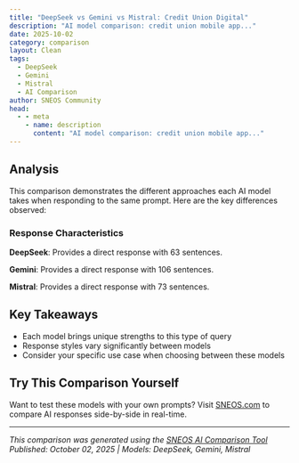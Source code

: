 ```yaml
---
title: "DeepSeek vs Gemini vs Mistral: Credit Union Digital"
description: "AI model comparison: credit union mobile app..."
date: 2025-10-02
category: comparison
layout: Clean
tags:
  - DeepSeek
  - Gemini
  - Mistral
  - AI Comparison
author: SNEOS Community
head:
  - - meta
    - name: description
      content: "AI model comparison: credit union mobile app..."
---
```


<ChatComparison
  title="DeepSeek vs Gemini vs Mistral: Credit Union Digital"
  prompt="credit union mobile app"
  :responses='{
    "DeepSeek": "Of course! Credit union mobile apps have become essential tools for members, offering convenience, security, and control over their finances. Here\u2019s a comprehensive breakdown of what you can expect from a modern credit union mobile app, including key features, benefits, and what to look for.\n\n### Key Features of a Top-Tier Credit Union Mobile App\n\nMost credit unions strive to offer a robust set of features that rival, and often exceed, those of large national banks.\n\n**1. Account Management \u0026 Transactions:**\n*   **View Balances \u0026 History:** Check checking, savings, loan, and credit card balances with real-time updates.\n*   **Transfer Funds:** Move money between your accounts at the credit union or to external accounts.\n*   **Mobile Check Deposit:** The flagship feature\u2014take a picture of a check to deposit it without visiting a branch.\n*   **Bill Pay:** Schedule and pay bills directly from the app.\n*   **e-Statements:** Access and download your monthly statements.\n\n**2. Payments \u0026 Transfers:**\n*   **Person-to-Person (P2P) Payments:** Send money instantly to friends and family using services like Zelle\u00AE, which is often integrated directly into the app.\n*   **Popmoney or Similar:** An alternative P2P system.\n*   **External Transfers:** Link accounts from other financial institutions to transfer funds in and out.\n\n**3. Security \u0026 Control:**\n*   **Biometric Login:** Use your fingerprint or face ID for quick and secure access.\n*   **Card Controls:** Instantly turn your debit or credit card on/off if it\u0027s misplaced.\n*   **Custom Alerts:** Set up real-time notifications for transactions, low balances, or large withdrawals.\n*   **Two-Factor Authentication (2FA):** An extra layer of security beyond just a password.\n\n**4. Loan \u0026 Account Services:**\n*   **Apply for Loans:** Start an application for auto loans, personal loans, mortgages, or credit cards directly from the app.\n*   **View Loan Details:** Check your payoff amount, payment due date, and interest rate.\n*   **Open New Accounts:** Apply for a new savings account, CD, or money market account.\n\n**5. Support \u0026 Tools:**\n*   **Find ATMs \u0026 Branches:** Use your phone\u0027s GPS to find surcharge-free ATMs (often through CO-OP or Allpoint networks) and branch locations.\n*   **In-App Messaging:** Securely message a credit union representative with questions.\n*   **Financial Management Tools:** Some apps offer budgeting features, spending insights, and financial health scores.\n*   **Cardless ATM Access:** Withdraw cash from an ATM using a code in your app instead of your physical card.\n\n---\n\n### Major Benefits of Using Your Credit Union\u0027s Mobile App\n\n*   **Convenience:** Banking is available 24/7 from anywhere. No more rushing to a branch before it closes.\n*   **Time-Saving:** Depositing a check or transferring money takes seconds, not minutes or hours.\n*   **Enhanced Security:** Features like card controls and instant alerts give you more power to prevent and detect fraud than with statement monitoring alone.\n*   **Saves Money:** Avoids fees for using out-of-network ATMs by helping you find in-network ones. Mobile deposit also saves on gas and time.\n*   **Direct Connection:** You often get a more personalized experience and direct access to support from an institution that knows you.\n\n---\n\n### What to Look For \u0026 Potential Drawbacks\n\nWhile most apps are excellent, there can be variations.\n\n**Things to Look For:**\n*   **User Reviews:** Check the Apple App Store or Google Play Store. Look for comments on reliability, ease of use, and feature availability.\n*   **Feature Set:** Does it have the specific features you need (e.g., Zelle\u00AE, card controls, budgeting tools)?\n*   **User Interface (UI):** Is the app intuitive, modern, and easy to navigate? A clunky app can be frustrating.\n\n**Potential Drawbacks (Varies by Credit Union):**\n*   **Smaller Tech Budgets:** Some smaller credit unions may have apps that are less polished or have fewer features than mega-banks like Chase or Bank of America.\n*   **Occasional Bugs:** Like any software, updates can sometimes introduce glitches.\n*   **Feature Lag:** They might be slightly slower to adopt the very latest fintech trends.\n\n---\n\n### Popular Credit Union App Platforms\n\nMany credit unions use third-party core processors that provide the underlying technology for their apps. You might recognize similar interfaces if your credit union uses one of these common platforms:\n\n*   **Digital Banking from Jack Henry** (e.g., Banno)\n*   **FiServ** (e.g., Architect, Mobiliti)\n*   **Q2 Platform**\n*   **Alkami**\n\n### Final Recommendation\n\n**If you are a member of a credit union, downloading and setting up their mobile app is highly recommended.** It is the single best way to manage your day-to-day finances with them. The convenience, security, and control it offers are invaluable.\n\n**To get started:**\n1.  Search for your credit union\u0027s name in the App Store (iOS) or Google Play Store (Android).\n2.  Download the official app.\n3.  Use your online banking credentials to log in. If you\u0027re not enrolled in online banking, you\u0027ll typically need to do that on their website first.\n4.  Take 10 minutes to explore the features, set up biometric login, and turn on transaction alerts.",
    "Gemini": "Okay, let\u0027s break down what\u0027s involved in a credit union mobile app.  I\u0027ll cover key features, security, development considerations, and more.\n\n**Core Functionality (What Users Expect):**\n\n*   **Account Access:**\n    *   **Balance Inquiry:** Checking current balances for all accounts (checking, savings, loans, credit cards, etc.).\n    *   **Transaction History:**  Detailed records of deposits, withdrawals, payments, and other activities.  Ideally, with search and filtering options (by date, amount, description).\n    *   **Account Details:**  Account numbers, routing numbers, interest rates (if applicable).\n    *   **Multi-Account Management:** Ability to easily switch between and manage multiple accounts held by the user.\n\n*   **Transfers:**\n    *   **Internal Transfers:** Moving money between the user\u0027s own accounts within the credit union.\n    *   **External Transfers:**  Sending money to accounts at other financial institutions (ACH transfers).  This typically requires initial setup and verification.\n    *   **Member-to-Member Transfers:** (If supported) Sending money to other members of the same credit union.\n    *   **Scheduled Transfers:** Setting up recurring transfers on a regular basis (e.g., weekly, monthly).\n\n*   **Bill Pay:**\n    *   **Adding Payees:**  Setting up companies and individuals to whom the user can pay bills.\n    *   **Making Payments:**  Scheduling one-time or recurring bill payments.\n    *   **Payment History:**  Tracking past bill payments.\n    *   **eBills (Optional):** Receiving electronic bills directly within the app.\n\n*   **Mobile Check Deposit:**\n    *   **Taking Photos of Checks:** Using the device\u0027s camera to capture images of the front and back of checks.\n    *   **Entering Check Information:** Inputting the check amount.\n    *   **Deposit Limits:**  Clearly displaying deposit limits.\n\n*   **Loan Payments:**\n    *   **Making Loan Payments:** Paying credit union loans (auto, personal, mortgage, etc.) directly from the app.\n    *   **Viewing Loan Details:**  Loan balances, interest rates, payment schedules.\n\n*   **Credit Card Management:** (If the Credit Union Offers Credit Cards)\n    *   **Viewing Credit Card Balance and Transaction History.**\n    *   **Making Payments to Credit Card.**\n    *   **Lock/Unlock Card:** Quickly disable a lost or stolen card.\n    *   **Requesting a new card.**\n    *   **Viewing Credit Card Rewards Balance.**\n\n*   **ATM/Branch Locator:**\n    *   **Finding Nearby ATMs and Branches:** Using the device\u0027s GPS to locate nearby ATMs and branch locations.\n    *   **Viewing Branch Hours and Contact Information.**\n    *   **Mapping Directions:**  Providing directions to the selected ATM or branch.\n\n*   **Contact Information:**\n    *   **Access to Credit Union Phone Numbers and Email Addresses.**\n    *   **Secure Messaging (Optional):**  Ability to send and receive secure messages with credit union representatives.\n\n*   **Profile Management:**\n    *   **Updating Contact Information:** Changing address, phone number, email address.\n    *   **Password Management:**  Changing passwords and setting up security questions.\n    *   **Notification Preferences:**  Customizing the types of notifications received (e.g., low balance alerts, transaction alerts).\n\n**Important Features and Considerations:**\n\n*   **Security:** This is paramount!\n    *   **Encryption:**  End-to-end encryption of all data transmitted between the app and the credit union\u0027s servers.\n    *   **Multi-Factor Authentication (MFA):** Requiring users to provide multiple forms of authentication (e.g., password \u002B one-time code sent to their phone) to log in.  Biometric authentication (fingerprint, face ID) can also be used.\n    *   **Secure Storage:**  Securely storing sensitive data on the device (e.g., using the device\u0027s secure enclave).\n    *   **Session Management:**  Automatically logging users out after a period of inactivity.\n    *   **Fraud Detection:** Implementing systems to detect and prevent fraudulent activity.\n    *   **Regular Security Audits:**  Conducting regular security audits to identify and address vulnerabilities.\n    *   **Device Registration:** Linking the app to a specific device to prevent unauthorized access.\n\n*   **User Experience (UX):**\n    *   **Intuitive Navigation:**  Easy to navigate and find the features users need.\n    *   **Clean and Modern Design:**  Visually appealing and easy to read.\n    *   **Accessibility:**  Designing the app to be accessible to users with disabilities (e.g., screen reader compatibility).\n    *   **Personalization:**  Allowing users to customize the app to their preferences (e.g., setting a preferred account).\n    *   **Fast Loading Times:**  Optimizing the app for performance to ensure fast loading times.\n\n*   **Notifications:**\n    *   **Push Notifications:**  Sending timely notifications to users (e.g., low balance alerts, transaction confirmations).\n    *   **Customizable Notifications:**  Allowing users to choose which notifications they want to receive.\n\n*   **Integration with Core Banking System:**\n    *   The mobile app must seamlessly integrate with the credit union\u0027s core banking system to access account information and process transactions. This is a *critical* component.\n\n*   **Platform Support:**\n    *   **iOS:**  Developing the app for iPhones and iPads.\n    *   **Android:**  Developing the app for Android phones and tablets.\n    *   **Native vs. Hybrid:**\n        *   **Native:**  Developed specifically for each platform (iOS and Android) using their respective languages (Swift/Objective-C for iOS, Kotlin/Java for Android).  Offers the best performance and access to device features.\n        *   **Hybrid:**  Developed using web technologies (HTML, CSS, JavaScript) and then wrapped in a native container.  Can be more cost-effective to develop for both platforms, but may sacrifice some performance and access to device features.\n\n*   **Compliance:**\n    *   **Regulations:**  Complying with all applicable regulations, such as those related to data privacy (e.g., GDPR, CCPA), security, and accessibility.\n    *   **Accessibility Standards:** Following standards such as WCAG to ensure accessibility for users with disabilities.\n\n*   **Development Process:**\n    *   **Agile Development:**  Using an agile development methodology to allow for flexibility and iterative improvements.\n    *   **Testing:**  Thoroughly testing the app on different devices and operating systems to ensure quality and stability.\n    *   **Version Control:**  Using version control systems (e.g., Git) to manage the codebase.\n\n*   **Maintenance and Updates:**\n    *   **Regular Updates:**  Providing regular updates to fix bugs, add new features, and improve security.\n    *   **Monitoring:**  Monitoring the app for performance issues and security threats.\n\n**Development Options:**\n\n*   **In-House Development:**  Hiring a team of developers to build and maintain the app.  This gives the credit union the most control, but can be expensive.\n*   **Outsourcing:**  Hiring a third-party development company to build and maintain the app.  This can be more cost-effective than in-house development, but requires careful selection of a reputable vendor.\n*   **Working with a Core Banking Provider:** Many core banking system providers offer mobile banking apps as part of their suite of services. This often ensures tight integration.\n\n**Key Questions to Ask a Vendor (if outsourcing):**\n\n*   **Security Expertise:**  What security measures do you have in place to protect user data?  Are you PCI DSS compliant (if handling credit card information)?  Do you conduct penetration testing?\n*   **Experience with Financial Institutions:**  Have you developed mobile apps for other credit unions or banks?  Can you provide references?\n*   **Integration Capabilities:**  How will you integrate the app with our core banking system?\n*   **Platform Support:**  Do you support both iOS and Android?\n*   **Maintenance and Support:**  What is your process for ongoing maintenance and support?  What are your service level agreements (SLAs)?\n*   **Development Process:** What development methodologies do you use?\n*   **Cost:**  What is the total cost of development and maintenance?\n\n**In Summary:**\n\nA credit union mobile app is a complex project that requires careful planning, execution, and ongoing maintenance. Security, user experience, and integration with the core banking system are critical considerations.  Whether developing in-house or outsourcing, it\u0027s essential to choose a team with the expertise and experience to deliver a secure, reliable, and user-friendly app that meets the needs of the credit union\u0027s members.\n",
    "Mistral": "Creating a mobile app for a credit union involves several key features and considerations to ensure it meets the needs of members and provides a seamless user experience. Here are some essential components and best practices for developing a credit union mobile app:\n\n### Key Features:\n\n1. **Account Management:**\n   - **View Account Balances:** Allow members to check their account balances in real-time.\n   - **Transaction History:** Provide a detailed history of transactions.\n   - **Account Alerts:** Set up alerts for low balances, large transactions, or suspicious activity.\n\n2. **Bill Pay:**\n   - **Pay Bills:** Enable members to pay bills directly from the app.\n   - **Schedule Payments:** Allow scheduling of future payments.\n   - **Payment History:** Keep a record of past payments.\n\n3. **Mobile Deposit:**\n   - **Check Deposit:** Allow members to deposit checks by taking photos of them.\n   - **Deposit Limits:** Set daily or monthly deposit limits.\n\n4. **Transfers:**\n   - **Internal Transfers:** Enable transfers between different accounts within the credit union.\n   - **External Transfers:** Allow transfers to and from external bank accounts.\n\n5. **Loan Management:**\n   - **View Loan Details:** Provide information on loan balances, payment schedules, and interest rates.\n   - **Make Loan Payments:** Allow members to make payments towards their loans.\n\n6. **Security Features:**\n   - **Biometric Authentication:** Use fingerprint or facial recognition for login.\n   - **Two-Factor Authentication:** Add an extra layer of security.\n   - **Fraud Alerts:** Notify members of any suspicious activity.\n\n7. **Customer Support:**\n   - **Live Chat:** Offer real-time support through chat.\n   - **FAQs:** Provide a comprehensive list of frequently asked questions.\n   - **Contact Information:** Easy access to contact details for the credit union.\n\n8. **Branch and ATM Locator:**\n   - **Find Nearby Branches:** Help members locate the nearest branch.\n   - **ATM Locator:** Provide a map of nearby ATMs.\n\n9. **Personal Financial Management (PFM):**\n   - **Budgeting Tools:** Help members create and manage budgets.\n   - **Spending Analysis:** Provide insights into spending habits.\n   - **Goal Setting:** Allow members to set financial goals and track progress.\n\n10. **Notifications and Alerts:**\n    - **Customizable Alerts:** Allow members to set up alerts for various activities.\n    - **Push Notifications:** Send important updates and reminders.\n\n### Best Practices:\n\n1. **User-Friendly Interface:**\n   - Ensure the app is intuitive and easy to navigate.\n   - Use clear and concise language.\n   - Provide a consistent design across all screens.\n\n2. **Performance and Reliability:**\n   - Ensure the app loads quickly and performs well under various network conditions.\n   - Regularly update the app to fix bugs and improve performance.\n\n3. **Security:**\n   - Implement robust security measures to protect member data.\n   - Regularly update security protocols to address new threats.\n\n4. **Compliance:**\n   - Ensure the app complies with all relevant financial regulations and standards.\n   - Regularly audit the app for compliance.\n\n5. **Feedback and Updates:**\n   - Collect user feedback to identify areas for improvement.\n   - Regularly update the app with new features and enhancements.\n\n6. **Integration:**\n   - Ensure seamless integration with the credit union\u0027s existing systems and databases.\n   - Use APIs to connect with third-party services if necessary.\n\n### Development Process:\n\n1. **Planning and Design:**\n   - Define the scope and features of the app.\n   - Create wireframes and prototypes.\n   - Conduct user testing to gather feedback.\n\n2. **Development:**\n   - Choose the appropriate technology stack (e.g., native vs. hybrid).\n   - Develop the app in phases, starting with core features.\n   - Conduct thorough testing at each stage.\n\n3. **Deployment:**\n   - Launch the app on both iOS and Android platforms.\n   - Monitor the app\u0027s performance and user feedback post-launch.\n\n4. **Maintenance:**\n   - Provide ongoing support and updates.\n   - Address any issues or bugs promptly.\n\nBy focusing on these features and best practices, a credit union can develop a mobile app that enhances member engagement, improves financial management, and provides a secure and convenient banking experience."
  }'
  published-date="09:14"
/>

## Analysis

This comparison demonstrates the different approaches each AI model takes when responding to the same prompt. Here are the key differences observed:

### Response Characteristics

**DeepSeek**: Provides a direct response with 63 sentences. 

**Gemini**: Provides a direct response with 106 sentences. 

**Mistral**: Provides a direct response with 73 sentences. 

## Key Takeaways

- Each model brings unique strengths to this type of query
- Response styles vary significantly between models
- Consider your specific use case when choosing between these models

## Try This Comparison Yourself

Want to test these models with your own prompts? Visit [SNEOS.com](https://sneos.com) to compare AI responses side-by-side in real-time.

---

*This comparison was generated using the [SNEOS AI Comparison Tool](https://sneos.com)*
*Published: October 02, 2025 | Models: DeepSeek, Gemini, Mistral*

